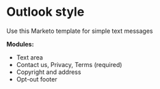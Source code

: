 # Outlook style
Use this Marketo template for simple text messages 

**Modules:** 
- Text area 
- Contact us, Privacy, Terms (required)
- Copyright and address
- Opt-out footer 



